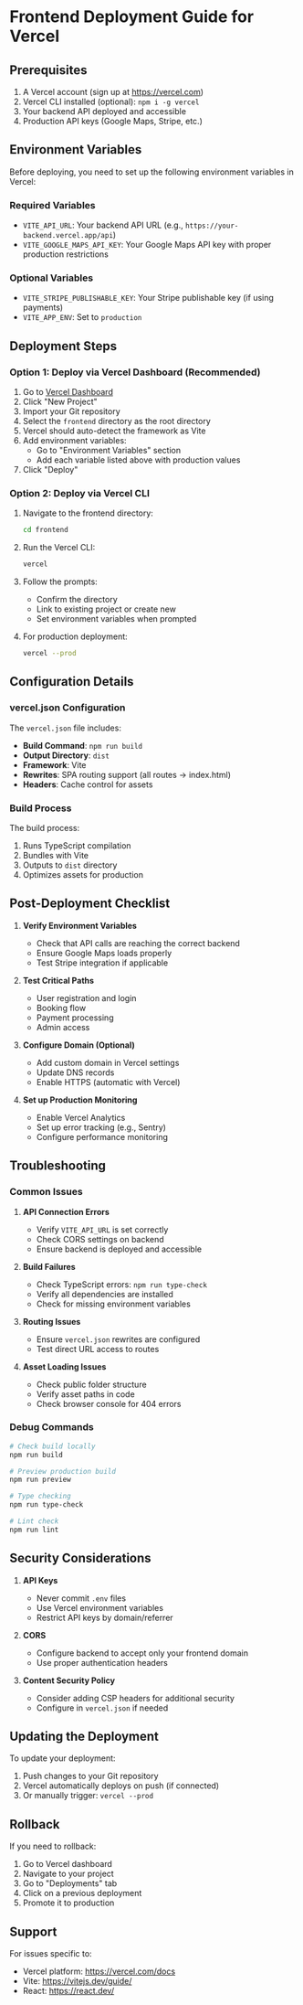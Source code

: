 # Frontend Deployment Guide for Vercel

## Prerequisites

1. A Vercel account (sign up at https://vercel.com)
2. Vercel CLI installed (optional): `npm i -g vercel`
3. Your backend API deployed and accessible
4. Production API keys (Google Maps, Stripe, etc.)

## Environment Variables

Before deploying, you need to set up the following environment variables in Vercel:

### Required Variables

- `VITE_API_URL`: Your backend API URL (e.g., `https://your-backend.vercel.app/api`)
- `VITE_GOOGLE_MAPS_API_KEY`: Your Google Maps API key with proper production restrictions

### Optional Variables

- `VITE_STRIPE_PUBLISHABLE_KEY`: Your Stripe publishable key (if using payments)
- `VITE_APP_ENV`: Set to `production`

## Deployment Steps

### Option 1: Deploy via Vercel Dashboard (Recommended)

1. Go to [Vercel Dashboard](https://vercel.com/dashboard)
2. Click "New Project"
3. Import your Git repository
4. Select the `frontend` directory as the root directory
5. Vercel should auto-detect the framework as Vite
6. Add environment variables:
   - Go to "Environment Variables" section
   - Add each variable listed above with production values
7. Click "Deploy"

### Option 2: Deploy via Vercel CLI

1. Navigate to the frontend directory:
   ```bash
   cd frontend
   ```

2. Run the Vercel CLI:
   ```bash
   vercel
   ```

3. Follow the prompts:
   - Confirm the directory
   - Link to existing project or create new
   - Set environment variables when prompted

4. For production deployment:
   ```bash
   vercel --prod
   ```

## Configuration Details

### vercel.json Configuration

The `vercel.json` file includes:
- **Build Command**: `npm run build`
- **Output Directory**: `dist`
- **Framework**: Vite
- **Rewrites**: SPA routing support (all routes → index.html)
- **Headers**: Cache control for assets

### Build Process

The build process:
1. Runs TypeScript compilation
2. Bundles with Vite
3. Outputs to `dist` directory
4. Optimizes assets for production

## Post-Deployment Checklist

1. **Verify Environment Variables**
   - Check that API calls are reaching the correct backend
   - Ensure Google Maps loads properly
   - Test Stripe integration if applicable

2. **Test Critical Paths**
   - User registration and login
   - Booking flow
   - Payment processing
   - Admin access

3. **Configure Domain (Optional)**
   - Add custom domain in Vercel settings
   - Update DNS records
   - Enable HTTPS (automatic with Vercel)

4. **Set up Production Monitoring**
   - Enable Vercel Analytics
   - Set up error tracking (e.g., Sentry)
   - Configure performance monitoring

## Troubleshooting

### Common Issues

1. **API Connection Errors**
   - Verify `VITE_API_URL` is set correctly
   - Check CORS settings on backend
   - Ensure backend is deployed and accessible

2. **Build Failures**
   - Check TypeScript errors: `npm run type-check`
   - Verify all dependencies are installed
   - Check for missing environment variables

3. **Routing Issues**
   - Ensure `vercel.json` rewrites are configured
   - Test direct URL access to routes

4. **Asset Loading Issues**
   - Check public folder structure
   - Verify asset paths in code
   - Check browser console for 404 errors

### Debug Commands

```bash
# Check build locally
npm run build

# Preview production build
npm run preview

# Type checking
npm run type-check

# Lint check
npm run lint
```

## Security Considerations

1. **API Keys**
   - Never commit `.env` files
   - Use Vercel environment variables
   - Restrict API keys by domain/referrer

2. **CORS**
   - Configure backend to accept only your frontend domain
   - Use proper authentication headers

3. **Content Security Policy**
   - Consider adding CSP headers for additional security
   - Configure in `vercel.json` if needed

## Updating the Deployment

To update your deployment:

1. Push changes to your Git repository
2. Vercel automatically deploys on push (if connected)
3. Or manually trigger: `vercel --prod`

## Rollback

If you need to rollback:
1. Go to Vercel dashboard
2. Navigate to your project
3. Go to "Deployments" tab
4. Click on a previous deployment
5. Promote it to production

## Support

For issues specific to:
- Vercel platform: https://vercel.com/docs
- Vite: https://vitejs.dev/guide/
- React: https://react.dev/